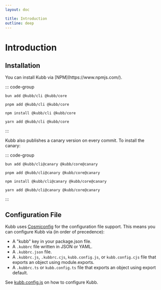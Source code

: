 ```yaml
---
layout: doc

title: Introduction
outline: deep
---
```

<script setup>

import { version } from '../../packages/core/package.json'

</script>

# Introduction

## Installation

<Badge type="tip" :text="version" /> 
You can install Kubb via [NPM](https://www.npmjs.com/).

::: code-group

```shell [bun]
bun add @kubb/cli @kubb/core
```

```shell [pnpm]
pnpm add @kubb/cli @kubb/core
```

```shell [npm]
npm install @kubb/cli @kubb/core
```

```shell [yarn]
yarn add @kubb/cli @kubb/core
```

:::

<Badge type="warning" text="canary" /> 
Kubb also publishes a canary version on every commit. To install the canary:

::: code-group

```shell [bun]
bun add @kubb/cli@canary @kubb/core@canary
```

```shell [pnpm]
pnpm add @kubb/cli@canary @kubb/core@canary
```

```shell [npm]
npm install @kubb/cli@canary @kubb/core@canary
```

```shell [yarn]
yarn add @kubb/cli@canary @kubb/core@canary
```

:::

## Configuration File

Kubb uses [Cosmiconfig](https://github.com/davidtheclark/cosmiconfig) for the configuration file support. 
This means you can configure Kubb via (in order of precedence):

- A "kubb" key in your package.json file.
- A `.kubbrc` file written in JSON or YAML.
- A `.kubbrc.json` file.
- A `.kubbrc.js`, `.kubbrc.cjs`, `kubb.config.js`, or `kubb.config.cjs` file that exports an object using module.exports.
- A `.kubbrc.ts` or `kubb.config.ts` file that exports an object using export default.

See [kubb.config.js](/configuration/configure) on how to configure Kubb.